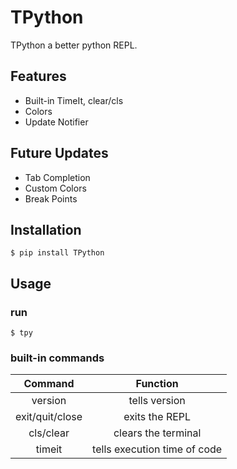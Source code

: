 # TPython
TPython a better python REPL.

## Features
- Built-in TimeIt, clear/cls
- Colors
- Update Notifier 

## Future Updates
- Tab Completion
- Custom Colors
- Break Points

## Installation
```
$ pip install TPython
```

## Usage
### run
```
$ tpy
```
### built-in commands
| Command | Function |
| :-------: | :--------: |
| version | tells version |
| exit/quit/close | exits the REPL |
| cls/clear | clears the terminal |
| timeit | tells execution time of code |